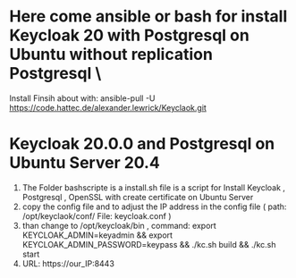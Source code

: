 # Here come ansible or bash for install Keycloak 20 with Postgresql on Ubuntu without replication Postgresql \

 Install Finsih about  with: ansible-pull -U https://code.hattec.de/alexander.lewrick/Keyclaok.git 


# Keycloak 20.0.0 and Postgresql on Ubuntu Server 20.4
1. The Folder bashscripte is a install.sh file is a script for Install Keycloak , Postgresql , OpenSSL with create certificate on Ubuntu Server 
2. copy the config file and to adjust the IP address in the config file ( path: /opt/keyclaok/conf/ File: keycloak.conf ) 
3. than change to /opt/keycloak/bin , command: export KEYCLOAK_ADMIN=keyadmin && export KEYCLOAK_ADMIN_PASSWORD=keypass && ./kc.sh build && ./kc.sh start 
4. URL: https://our_IP:8443 
